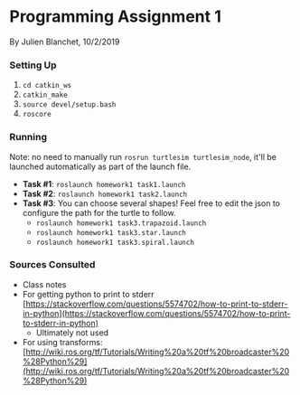 
# Programming Assignment 1
By Julien Blanchet, 10/2/2019

### Setting Up
1. `cd catkin_ws`
1. `catkin_make`
1. `source devel/setup.bash`
1. `roscore`

### Running
Note: no need to manually run `rosrun turtlesim turtlesim_node`, it'll be launched automatically as part of the launch file.
* **Task #1**: `roslaunch homework1 task1.launch`
* **Task #2**: `roslaunch homework1 task2.launch`
* **Task #3**: You can choose several shapes! Feel free to edit the json to configure the path for the turtle to follow.
  * `roslaunch homework1 task3.trapazoid.launch`
  * `roslaunch homework1 task3.star.launch`
  * `roslaunch homework1 task3.spiral.launch`
  


### Sources Consulted
* Class notes
* For getting python to print to stderr [https://stackoverflow.com/questions/5574702/how-to-print-to-stderr-in-python](https://stackoverflow.com/questions/5574702/how-to-print-to-stderr-in-python)
    * Ultimately not used
* For using transforms: [http://wiki.ros.org/tf/Tutorials/Writing%20a%20tf%20broadcaster%20%28Python%29](http://wiki.ros.org/tf/Tutorials/Writing%20a%20tf%20broadcaster%20%28Python%29)